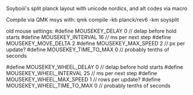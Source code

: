 Soyboiii's split planck layout with unicode nordics, and alt codes via macro

Compile via QMK msys with: 
qmk compile -kb planck/rev6 -km soysplit

old mouse settings:
#define MOUSEKEY_DELAY 0 // delap before hold starts
#define MOUSEKEY_INTERVAL 16 // ms per next step
#define MOUSEKEY_MOVE_DELTA 2
#define MOUSEKEY_MAX_SPEED 2 // px per update?
#define MOUSEKEY_TIME_TO_MAX 0 // probably tenths of seconds

#define MOUSEKEY_WHEEL_DELAY 0 // delap before hold starts
#define MOUSEKEY_WHEEL_INTERVAL 25 // ms per next step
#define MOUSEKEY_WHEEL_MAX_SPEED 1 // rows per update?
#define MOUSEKEY_WHEEL_TIME_TO_MAX 0 // probably tenths of seconds